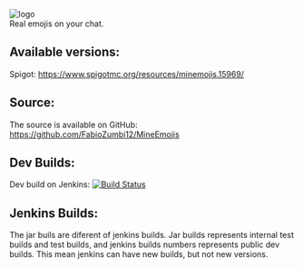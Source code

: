 ![logo](https://www.spigotmc.org/attachments/minemojis-png.91806/)  
Real emojis on your chat.

## Available versions:
Spigot: https://www.spigotmc.org/resources/minemojis.15969/

## Source:
The source is available on GitHub: https://github.com/FabioZumbi12/MineEmojis

## Dev Builds:
Dev build on Jenkins: [![Build Status](http://host.areaz12server.net.br:8081/buildStatus/icon?job=MineEmojis)](http://host.areaz12server.net.br:8081/job/MineEmojis/)

## Jenkins Builds:
The jar buils are diferent of jenkins builds.
Jar builds represents internal test builds and test builds, and jenkins builds numbers represents public dev builds.
This mean jenkins can have new builds, but not new versions.